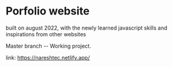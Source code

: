 # Porfolio website

built on august 2022, with the newly learned javascript skills and inspirations from other websites

Master branch -- Working project.

link: https://nareshtec.netlify.app/
